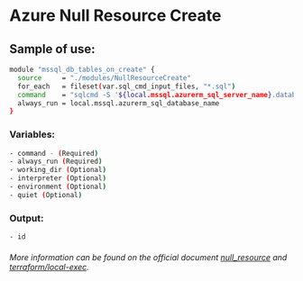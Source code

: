 # Azure Null Resource Create

## Sample of use:

```bash
module "mssql_db_tables_on_create" {
  source     = "./modules/NullResourceCreate"
  for_each   = fileset(var.sql_cmd_input_files, "*.sql")
  command    = "sqlcmd -S '${local.mssql.azurerm_sql_server_name}.database.windows.net' -d '${local.mssql.azurerm_sql_database_name}' -U '${local.mssql.administrator_login}' -P '${local.mssql.administrator_login_password}' -i '${var.sql_cmd_input_files}/${each.value}' -o MyOutput.txt"
  always_run = local.mssql.azurerm_sql_database_name
}
```

### Variables:

```bash
- command - (Required)
- always_run (Required)
- working_dir (Optional)
- interpreter (Optional)
- environment (Optional)
- quiet (Optional)
```

### Output:

```bash
- id
```

###### More information can be found on the official document [null_resource](https://registry.terraform.io/providers/hashicorp/null/latest/docs/resources/resource) and [terraform/local-exec](https://developer.hashicorp.com/terraform/language/resources/provisioners/local-exec).